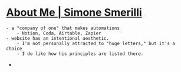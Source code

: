 # [About Me | Simone Smerilli](https://www.simosme.com/about)
	- a "company of one" that makes automations
		- Notion, Coda, Airtable, Zapier
	- website has an intentional aesthetic.
		- I'm not personally attracted to "huge letters," but it's a choice
		- I do like how his principles are listed there.
-